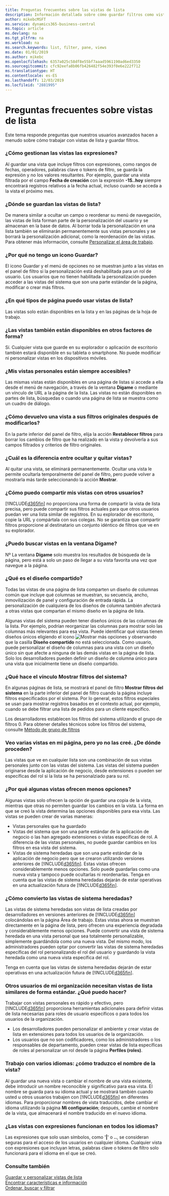 ```yaml
---
title: Preguntas frecuentes sobre las vistas de lista
description: Información detallada sobre cómo guardar filtros como vistas de lista.
author: mikebcMSFT
ms.service: dynamics365-business-central
ms.topic: article
ms.devlang: na
ms.tgt_pltfrm: na
ms.workload: na
ms.search.keywords: list, filter, pane, views
ms.date: 01/01/2019
ms.author: mikebc
ms.openlocfilehash: 6357a025c58df8e55bf7aaad5961190ad6ed3350
ms.sourcegitcommit: cfc92eefa8b06fb426482f54e393f0e6e222f712
ms.translationtype: HT
ms.contentlocale: es-ES
ms.lasthandoff: 12/03/2019
ms.locfileid: "2881995"
---
```

# <a name="list-views-faq"></a>Preguntas frecuentes sobre vistas de lista
Este tema responde preguntas que nuestros usuarios avanzados hacen a menudo sobre cómo trabajar con vistas de lista y guardar filtros.  

### <a name="how-do-views-handle-expressions"></a>¿Cómo gestionan las vistas las expresiones?
Al guardar una vista que incluye filtros con expresiones, como rangos de fechas, operadores, palabras clave o tokens de filtro, se guarda la expresión y no los valores resultantes. Por ejemplo, guardar una vista filtrada por el campo **Fecha de creación** con la expresión **-1S..hoy** siempre encontrará registros relativos a la fecha actual, incluso cuando se acceda a la vista el próximo mes.

### <a name="where-are-list-views-saved"></a>¿Dónde se guardan las vistas de lista?
De manera similar a ocultar un campo o reordenar su menú de navegación, las vistas de lista forman parte de la personalización del usuario y se almacenan en la base de datos. Al borrar toda la personalización en una lista también se eliminarán permanentemente sus vistas personales y se borrará la personalización adicional, como la reordenación de las vistas. Para obtener más información, consulte [Personalizar el área de trabajo](ui-personalization-user.md).

### <a name="why-dont-i-have-a-save-icon"></a>¿Por qué no tengo un icono Guardar?
El icono Guardar y el menú de opciones no se muestran junto a las vistas en el panel de filtro si la personalización está deshabilitada para un rol de usuario. Los usuarios que no tienen habilitada la personalización pueden acceder a las vistas del sistema que son una parte estándar de la página, modificar o crear más filtros.

### <a name="on-which-page-types-can-i-use-list-views"></a>¿En qué tipos de página puedo usar vistas de lista?
Las vistas solo están disponibles en la lista y en las páginas de la hoja de trabajo.

### <a name="are-views-also-available-on-other-form-factors"></a>¿Las vistas también están disponibles en otros factores de forma?
Sí. Cualquier vista que guarde en su explorador o aplicación de escritorio también estará disponible en su tableta o smartphone. No puede modificar ni personalizar vistas en los dispositivos móviles.

### <a name="are-my-personal-views-always-accessible"></a>¿Mis vistas personales están siempre accesibles?
Las mismas vistas están disponibles en una página de listas si accede a ella desde el menú de navegación, a través de la ventana **Dígame** o mediante un vínculo de URL a la página de la lista. Las vistas no están disponibles en partes de lista, búsquedas o cuando una página de lista se muestra como un cuadro de diálogo.

### <a name="how-do-i-return-a-view-to-its-original-filters-after-modifying-them"></a>¿Cómo devuelvo una vista a sus filtros originales después de modificarlos?
En la parte inferior del panel de filtro, elija la acción **Restablecer filtros** para borrar los cambios de filtro que ha realizado en la vista y devolverla a sus campos filtrados y criterios de filtro originales.

### <a name="what-is-the-difference-between-hiding-and-removing-views"></a>¿Cuál es la diferencia entre ocultar y quitar vistas?
Al quitar una vista, se eliminará permanentemente. Ocultar una vista le permite ocultarla temporalmente del panel de filtro, pero puede volver a mostrarla más tarde seleccionando la acción **Mostrar**.

### <a name="how-can-i-share-my-views-with-others"></a>¿Cómo puedo compartir mis vistas con otros usuarios?
[!INCLUDE[d365fin](includes/d365fin_md.md)] no proporciona una forma de compartir la vista de lista precisa, pero puede compartir sus filtros actuales para que otros usuarios puedan ver una lista similar de registros. En su explorador de escritorio, copie la URL y compártala con sus colegas. No se garantiza que compartir filtros proporcione al destinatario un conjunto idéntico de filtros que ve en su explorador.

### <a name="can-i-search-for-views-in-the-tell-me-window"></a>¿Puedo buscar vistas en la ventana Dígame?
Nº La ventana **Dígame** solo muestra los resultados de búsqueda de la página, pero está a solo un paso de llegar a su vista favorita una vez que navegue a la página.

### <a name="what-is-shared-layout"></a>¿Qué es el diseño compartido?
Todas las vistas de una página de lista comparten un diseño de columnas común que incluye qué columnas se muestran, su secuencia, ancho, inmovilización de panel y configuración de entrada rápida. La personalización de cualquiera de los diseños de columna también afectará a otras vistas que compartan el mismo diseño en la página de lista.

Algunas vistas del sistema pueden tener diseños únicos de las columnas de la lista. Por ejemplo, podrían reorganizar las columnas para mostrar solo las columnas más relevantes para esa vista. Puede identificar qué vistas tienen diseños únicos eligiendo el icono ![Mostrar más opciones](media/show-more-options-icon.png "Mostrar más opciones") y observando que la casilla **Diseño compartido** no está seleccionada. Como usuario, puede personalizar el diseño de columnas para una vista con un diseño único sin que afecte a ninguna de las demás vistas en la página de lista. Solo los desarrolladores pueden definir un diseño de columna único para una vista que inicialmente tiene un diseño compartido.

### <a name="what-does-the-show-system-filters-link-do"></a>¿Qué hace el vínculo Mostrar filtros del sistema?
En algunas páginas de lista, se mostrará el panel de filtro **Mostrar filtros del sistema** en la parte inferior del panel de filtro cuando la página incluye filtros especificados por el sistema. Por lo general, estos filtros especiales se usan para mostrar registros basados en el contexto actual, por ejemplo, cuando se debe filtrar una lista de pedidos para un cliente específico.

Los desarrolladores establecen los filtros del sistema utilizando el grupo de filtros 0. Para obtener detalles técnicos sobre los filtros del sistema, consulte [Método de grupo de filtros](/dynamics365/business-central/dev-itpro/developer/methods-auto/record/record-filtergroup-method)

### <a name="i-see-multiple-views-on-my-page-but-i-did-not-create-them-where-did-they-come-from"></a>Veo varias vistas en mi página, pero yo no las creé. ¿De dónde proceden?
Las vistas que ve en cualquier lista son una combinación de sus vistas personales junto con las vistas del sistema. Las vistas del sistema pueden originarse desde la aplicación de negocio, desde extensiones o pueden ser específicas del rol si la lista se ha personalziado para su rol.

### <a name="why-do-some-views-provide-fewer-options"></a>¿Por qué algunas vistas ofrecen menos opciones?
Algunas vistas solo ofrecen la opción de guardar una copia de la vista, mientras que otras no permiten guardar los cambios en la vista. La forma en que se creó la vista determina las opciones disponibles para esa vista. Las vistas se pueden crear de varias maneras:
- Vistas personales que ha guardado
- Vistas del sistema que son una parte estándar de la aplicación de negocio o las han agregado extensiones o vistas específicas de rol. A diferencia de las vistas personales, no puede guardar cambios en los filtros en esa vista del sistema.
- Vistas de sistema heredadas que son una parte estándar de la aplicación de negocio pero que se crearon utilizando versiones anteriores de [!INCLUDE[d365fin](includes/d365fin_md.md)]. Estas vistas ofrecen considerablemente menos opciones. Solo puede guardarlas como una nueva vista y tampoco puede ocultarlas ni reordenarlas. Tenga en cuenta que las vistas de sistema heredadas dejarán de estar operativas en una actualización futura de [!INCLUDE[d365fin](includes/d365fin_md.md)].

### <a name="how-do-i-convert-legacy-system-views"></a>¿Cómo convierto las vistas de sistema heredadas?
Las vistas de sistema heredadas son vistas de lista creadas por desarrolladores en versiones anteriores de [!INCLUDE[d365fin](includes/d365fin_md.md)] colocándolas en la página Área de trabajo. Estas vistas ahora se muestran directamente en la página de lista, pero ofrecen una experiencia degradada y considerablemente menos opciones. Puede convertir una vista de sistema heredada en una vista personal que sea totalmente personalizable, simplemente guardándola como una nueva vista. Del mismo modo, los administradores pueden optar por convertir las vistas de sistema heredadas específicas del rol personalizando el rol del usuario y guardando la vista heredada como una nueva vista específica del rol.

Tenga en cuenta que las vistas de sistema heredadas dejarán de estar operativas en una actualización futura de [!INCLUDE[d365fin](includes/d365fin_md.md)].

### <a name="others-in-my-organization-need-similar-list-views-as-standard-what-can-i-do"></a>Otros usuarios de mi organización necesitan vistas de lista similares de forma estándar. ¿Qué puedo hacer?
Trabajar con vistas personales es rápido y efectivo, pero [!INCLUDE[d365fin](includes/d365fin_md.md)] proporciona herramientas adicionales para definir vistas de lista necesarias para roles de usuario específicos o para todos los usuarios de la organización.
 - Los desarrolladores pueden personalizar el ambiente y crear vistas de lista en extensiones para todos los usuarios de la organización.
 - Los usuarios que no son codificadores, como los administradores o los responsables de departamento, pueden crear vistas de lista específicas de roles al personalizar un rol desde la página **Perfiles (roles)**.

### <a name="i-work-with-multiple-languages-how-do-i-translate-the-name-of-the-view"></a>Trabajo con varios idiomas: ¿cómo traduzco el nombre de la vista?
Al guardar una nueva vista o cambiar el nombre de una vista existente, debe introducir un nombre reconocible y significativo para esa vista. El nombre se guarda para su idioma actual y se mostrará también cuando usted u otros usuarios trabajen con [!INCLUDE[d365fin](includes/d365fin_md.md)] en diferentes idiomas. Para proporcionar nombres de vista traducidos, debe cambiar el idioma utilizando la página **Mi configuración**; después, cambie el nombre de la vista, que almacenará el nombre traducido en el nuevo idioma.

### <a name="do-views-with-expressions-work-in-all-languages"></a>¿Las vistas con expresiones funcionan en todos los idiomas?
Las expresiones que solo usan símbolos, como '**|**' o **..**, se consideran seguras para el acceso de los usuarios en cualquier idioma. Cualquier vista con expresiones que incluyan letras, palabras clave o tokens de filtro solo funcionará para el idioma en el que se creó.


### <a name="see-also"></a>Consulte también  
[Guardar y personalizar vistas de lista](ui-views.md)  
[Encontrar características e información](ui-search.md)    
[Ordenar, buscar y filtrar](ui-enter-criteria-filters.md)  
